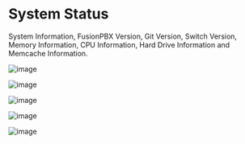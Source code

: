 # System Status

System Information, FusionPBX Version, Git Version, Switch Version,
Memory Information, CPU Information, Hard Drive Information and Memcache
Information.

![image](../_static/images/Status/system_status/fusionpbx_system_status_information.jpg)

![image](../_static/images/Status/system_status/fusionpbx_system_status_operating_system_information.jpg)

![image](../_static/images/Status/system_status/fusionpbx_system_status_cpu_status.jpg)

![image](../_static/images/Status/system_status/fusionpbx_system_status_drive_information.jpg)

![image](../_static/images/Status/system_status/fusionpbx_system_status_memcache_information.jpg)

